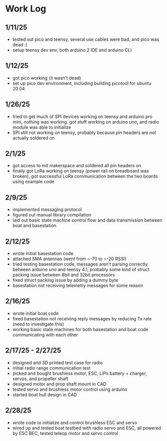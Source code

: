 # Work Log

## 1/11/25
- tested out pico and teensy, several use cables were bad, and pico was dead :(
- setup teensy dev env, both arduino 2 IDE and arduino CLI

## 1/12/25
- got pico working (it wasn't dead)
- set up pico dev environment, including building picotool for ubuntu 20.04

## 1/26/25
- tried to get much of SPI devices working on teensy and arduino pro mini, nothing was working. got stuff working on arduino uno, and radio module was able to initialize
- SPI still not working on teensy, probably because pin headers are not actually soldered on

## 2/1/25
- got access to mit makerspace and soldered all pin headers on
- finally got LoRa working on teensy (power rail on breadboard was broken), got successful LoRa communication between the two boards using example code

## 2/9/25
- implemented messaging protocol
- figured out manual library compilation
- laid out basic state machine control flow and data transmission between boat and basestation

## 2/12/25
- wrote initial basestation code
- attached SMA antennas (went from ~-70 to ~-20 RSSI)
- tried testing basestation code, messages aren't parsing correctly between arduino uno and teensy 4.1, probably some kind of struct packing issue between 8bit and 32bit processors
- fixed struct packing issue by adding a dummy byte
- basestation not receiving telemetry messages for some reason

## 2/16/25
- wrote initial boat code
- fixed basestation not receiving reply messages by reducing Tx rate (need to investigate this)
- working basic state machines for both basestation and boat code communicating with each other

## 2/17/25 - 2/27/25
- designed and 3D printed test case for radio
- initial radio range communication test
- picked and bought brushless motor, ESC, LiPo battery + charger, servos, and propeller shaft
- designed motor and prop shaft mount in CAD
- tested servo and brushless motor control using arduino
- started boat hull design in CAD

## 2/28/25
- wrote code to initialize and control brushless ESC and servo
- wired up and tested boat testbed with radio servo and ESC, all powered by ESC BEC, tested teleop motor and servo control
